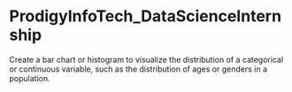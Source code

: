 # ProdigyInfoTech_DataScienceInternship

Create a bar chart or histogram to visualize the distribution of a categorical or continuous variable, such as the distribution of ages or genders in a population.
